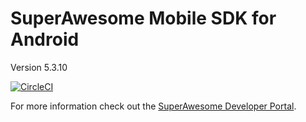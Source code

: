 SuperAwesome Mobile SDK for Android
===================================

Version 5.3.10

[![CircleCI](https://circleci.com/gh/SuperAwesomeLTD/sa-mobile-sdk-android.svg?style=svg)](https://circleci.com/gh/SuperAwesomeLTD/sa-mobile-sdk-android)

For more information check out the [SuperAwesome Developer Portal](http://doc.superawesome.tv/sa-mobile-sdk-android/latest/).
